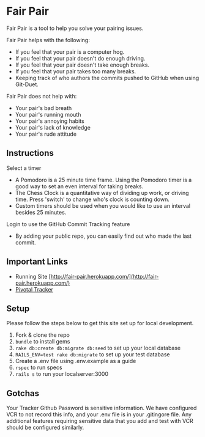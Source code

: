 # Fair Pair

Fair Pair is a tool to help you solve your pairing issues.

Fair Pair helps with the following:
* If you feel that your pair is a computer hog.
* If you feel that your pair doesn't do enough driving.
* If you feel that your pair doesn't take enough breaks.
* If you feel that your pair takes too many breaks.
* Keeping track of who authors the commits pushed to GitHub when using Git-Duet.

Fair Pair does not help with:
* Your pair's bad breath
* Your pair's running mouth
* Your pair's annoying habits
* Your pair's lack of knowledge
* Your pair's rude attitude 

## Instructions

Select a timer
* A Pomodoro is a 25 minute time frame. Using the Pomodoro timer is a good way to set an even interval for taking breaks.
* The Chess Clock is a quantitative way of dividing up work, or driving time. Press 'switch' to  change who's clock is counting down.
* Custom timers should be used when you would like to use an interval besides 25 minutes.

Login to use the GitHub Commit Tracking feature  
* By adding your public repo, you can easily find out who made the last commit. 


## Important Links
* Running Site [http://fair-pair.herokuapp.com/](http://fair-pair.herokuapp.com/)
* [Pivotal Tracker](https://www.pivotaltracker.com/n/projects/1114100)

## Setup

Please follow the steps below to get this site set up for local development.

1. Fork & clone the repo
1. `bundle` to install gems
1. `rake db:create db:migrate db:seed` to set up your local database
1. `RAILS_ENV=test rake db:migrate` to set up your test database
1. Create a .env file using .env.example as a guide
1. `rspec` to run specs
1. `rails s` to run your localserver:3000

## Gotchas
Your Tracker Github Password is sensitive information. We have configured VCR to not record this info, and your .env file is in your .gitingore file. 
Any additional features requiring sensitive data that you add and test with VCR should be configured similarly.
